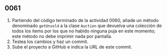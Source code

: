 ## 0061

1. Partiendo del código terminado de la actividad 0060, añade un método denominado `getUnsold` a la clase `Auction` que devuelva una colección de todos los items por los que no habido ninguna puja en este momento; este método no debe imprimir nada por pantalla.
2. Testea los cambios y haz un commit.
3. Sube el proyecto a GitHub e indica la URL de este commit.
